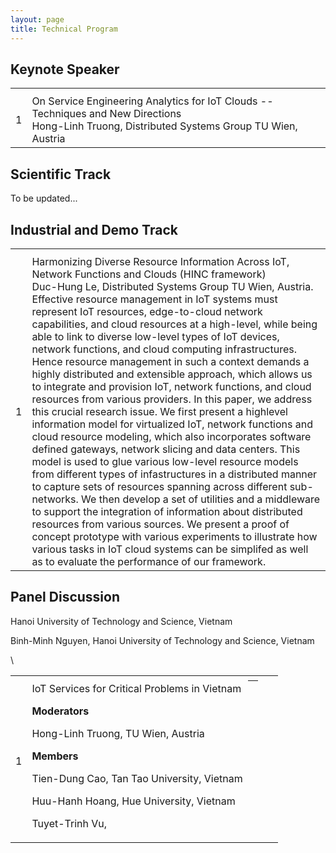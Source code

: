 ```yaml
---
layout: page
title: Technical Program
---
```


## Keynote Speaker


<table class="tg">
  <tr>
    <th>       </th>
    <th></th>
  </tr>
  <tr>
    <td style="text-align: center;">1</td>
    <td>
      <div class="topic">
          On Service Engineering Analytics for IoT Clouds -- Techniques and New Directions
      </div>
      <div class="author">
          Hong-Linh Truong, Distributed Systems Group TU Wien, Austria
      </div>
    </td>
  </tr>
</table>


## Scientific Track


<p class="message">
    To be updated...
</p>


## Industrial and Demo Track


<table class="tg">
  <tr>
    <th>       </th>
    <th></th>
  </tr>
  <tr>
    <td style="text-align: center;">1</td>
    <td>
      <div class="topic">
          Harmonizing Diverse Resource Information Across IoT, Network Functions and Clouds (HINC framework)
      </div>
      <div class="author">
          Duc-Hung Le, Distributed Systems Group TU Wien, Austria.
      </div>
      <div class="abstract">
        Effective resource management in IoT systems must represent IoT resources, edge-to-cloud network capabilities, and cloud resources at a high-level, while being able to link to diverse low-level types of IoT devices, network functions, and cloud computing infrastructures. Hence resource management in such a context demands a highly distributed and extensible approach, which allows us to integrate and provision IoT, network functions, and cloud resources from various providers. In this paper, we address this crucial research issue. We first present a highlevel information model for virtualized IoT, network functions and cloud resource modeling, which also incorporates software defined gateways, network slicing and data centers. This model is used to glue various low-level resource models from different types of infastructures in a distributed manner to capture sets of resources spanning across different sub-networks. We then develop a set of utilities and a middleware to support the integration of information about distributed resources from various sources. We present a proof of concept prototype with various experiments to illustrate how various tasks in IoT cloud systems can be simplifed as well as to evaluate the performance of our framework.
      </div>
    </td>
  </tr>
</table>

## Panel Discussion


<table class="tg">
  <tr>
    <th>       </th>
    <th></th>
  </tr>
  <tr>
    <td style="text-align: center;">1</td>
    <td>
      <div class="topic">
          IoT Services for Critical Problems in Vietnam
      </div>
      <div class="author">
          <p style="font-weight:bold;">Moderators</p>
          <p>Hong-Linh Truong, TU Wien, Austria</p>
          <p style="font-weight:bold;">Members</p>
          <p>Tien-Dung Cao, Tan Tao University, Vietnam</p>
          <p>Huu-Hanh Hoang, Hue University, Vietnam</p>
          <p>Tuyet-Trinh Vu,
            <th>
              <td></td>
              <td></td>
            </th>Hanoi University of Technology and Science, Vietnam</p>
          <p>Binh-Minh Nguyen, Hanoi University of Technology and Science, Vietnam</p>\
    </td>
  </tr>
</table>


